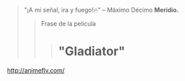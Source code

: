 <!--¿Como estas?-->
>"¡A mi señal, ira y fuego!🔥" – Máximo Décimo **Meridio.**
>>Frase de la película
>>> # "Gladiator"
<http://animeflv.com/>